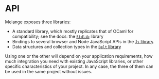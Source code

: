 # API

Melange exposes three libraries:

- A standard library, which mostly replicates that of OCaml for compatibility;
see the docs: the [`Stdlib`](/_html/melange/Stdlib) library
- Bindings to several browser and Node JavaScript APIs in the [`Js`
  library](/_html/melange/Js).
- Data structures and collection types in the [`Belt`
  library](/_html/melange/Belt)

Using one or the other will depend on your application requirements, how much
integration you need with existing JavaScript libraries, or other specific
characteristics of your project. In any case, the three of them can be used in
the same project without issues.

